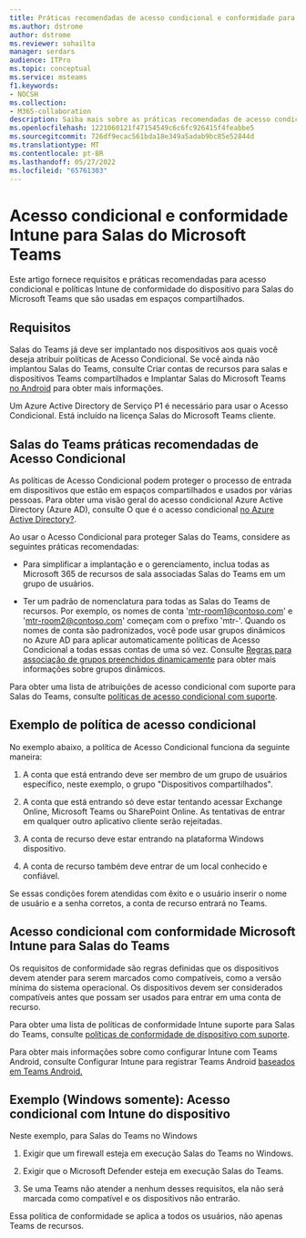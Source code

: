 ```yaml
---
title: Práticas recomendadas de acesso condicional e conformidade para Salas do Microsoft Teams
ms.author: dstrome
author: dstrome
ms.reviewer: sohailta
manager: serdars
audience: ITPro
ms.topic: conceptual
ms.service: msteams
f1.keywords:
- NOCSH
ms.collection:
- M365-collaboration
description: Saiba mais sobre as práticas recomendadas de acesso condicional e Intune conformidade do dispositivo e as práticas recomendadas para Salas do Microsoft Teams.
ms.openlocfilehash: 1221060121f47154549c6c6fc926415f4feabbe5
ms.sourcegitcommit: 726df9ecac561bda18e349a5adab9bc85e52844d
ms.translationtype: MT
ms.contentlocale: pt-BR
ms.lasthandoff: 05/27/2022
ms.locfileid: "65761303"
---
```

# <a name="conditional-access-and-intune-compliance-for-microsoft-teams-rooms"></a>Acesso condicional e conformidade Intune para Salas do Microsoft Teams

Este artigo fornece requisitos e práticas recomendadas para acesso condicional e políticas Intune de conformidade do dispositivo para Salas do Microsoft Teams que são usadas em espaços compartilhados.

## <a name="requirements"></a>Requisitos

Salas do Teams já deve ser implantado nos dispositivos aos quais você deseja atribuir políticas de Acesso Condicional. Se você ainda não implantou Salas do Teams, consulte Criar contas de recursos [](with-office-365.md) para salas e dispositivos Teams compartilhados e Implantar Salas do Microsoft Teams [no Android](../devices/collab-bar-deploy.md) para obter mais informações.

Um Azure Active Directory de Serviço P1 é necessário para usar o Acesso Condicional. Está incluído na licença Salas do Microsoft Teams cliente.

## <a name="teams-rooms-conditional-access-best-practices"></a>Salas do Teams práticas recomendadas de Acesso Condicional

As políticas de Acesso Condicional podem proteger o processo de entrada em dispositivos que estão em espaços compartilhados e usados por várias pessoas. Para obter uma visão geral do acesso condicional Azure Active Directory (Azure AD), consulte O que é o acesso condicional [no Azure Active Directory?](/azure/active-directory/conditional-access/overview).

Ao usar o Acesso Condicional para proteger Salas do Teams, considere as seguintes práticas recomendadas:

-   Para simplificar a implantação e o gerenciamento, inclua todas as Microsoft 365 de recursos de sala associadas Salas do Teams em um grupo de usuários.

-   Ter um padrão de nomenclatura para todas as Salas do Teams de recursos. Por exemplo, os nomes de conta 'mtr-room1@contoso.com' e 'mtr-room2@contoso.com' começam com o prefixo 'mtr-'.
    Quando os nomes de conta são padronizados, você pode usar grupos dinâmicos no Azure AD para aplicar automaticamente políticas de Acesso Condicional a todas essas contas de uma só vez. Consulte [Regras para associação de grupos preenchidos dinamicamente](/azure/active-directory/enterprise-users/groups-dynamic-membership) para obter mais informações sobre grupos dinâmicos.

Para obter uma lista de atribuições de acesso condicional com suporte para Salas do Teams, consulte [políticas de acesso condicional com suporte](supported-ca-and-compliance-policies.md#supported-conditional-access-policies).

## <a name="example-conditional-access-policy"></a>Exemplo de política de acesso condicional

No exemplo abaixo, a política de Acesso Condicional funciona da seguinte maneira:

1.  A conta que está entrando deve ser membro de um grupo de usuários específico, neste exemplo, o grupo "Dispositivos compartilhados".

2.  A conta que está entrando só deve estar tentando acessar Exchange Online, Microsoft Teams ou SharePoint Online. As tentativas de entrar em qualquer outro aplicativo cliente serão rejeitadas.

3.  A conta de recurso deve estar entrando na plataforma Windows dispositivo.

4.  A conta de recurso também deve entrar de um local conhecido e confiável.

Se essas condições forem atendidas com êxito e o usuário inserir o nome de usuário e a senha corretos, a conta de recurso entrará no Teams.

## <a name="conditional-access-with-microsoft-intune-compliance-for-teams-rooms"></a>Acesso condicional com conformidade Microsoft Intune para Salas do Teams

Os requisitos de conformidade são regras definidas que os dispositivos devem atender para serem marcados como compatíveis, como a versão mínima do sistema operacional. Os dispositivos devem ser considerados compatíveis antes que possam ser usados para entrar em uma conta de recurso.

Para obter uma lista de políticas de conformidade Intune suporte para Salas do Teams, consulte [políticas de conformidade de dispositivo com suporte](supported-ca-and-compliance-policies.md#supported-device-compliance-policies).

Para obter mais informações sobre como configurar Intune com Teams Android, consulte Configurar Intune para registrar Teams Android [baseados em Teams Android.](../devices/phones-displays-deploy.md#configure-intune-to-enroll-teams-android-based-devices)

## <a name="example-windows-only-conditional-access-with-intune-device-compliance"></a>Exemplo (Windows somente): Acesso condicional com Intune do dispositivo

Neste exemplo, para Salas do Teams no Windows

1. Exigir que um firewall esteja em execução Salas do Teams no Windows.

2. Exigir que o Microsoft Defender esteja em execução Salas do Teams.

3. Se uma Teams não atender a nenhum desses requisitos, ela não será marcada como compatível e os dispositivos não entrarão.

Essa política de conformidade se aplica a todos os usuários, não apenas Teams de recursos.
